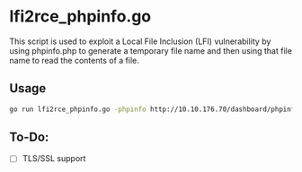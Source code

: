 # lfi2rce_phpinfo.go

This script is used to exploit a Local File Inclusion (LFI) vulnerability by using phpinfo.php to generate a temporary file name and then using that file name to read the contents of a file.

## Usage

```bash
go run lfi2rce_phpinfo.go -phpinfo http://10.10.176.70/dashboard/phpinfo.php -lfi http://10.10.176.70/dev/index.html?view=%s
```

## To-Do:
- [ ] TLS/SSL support
